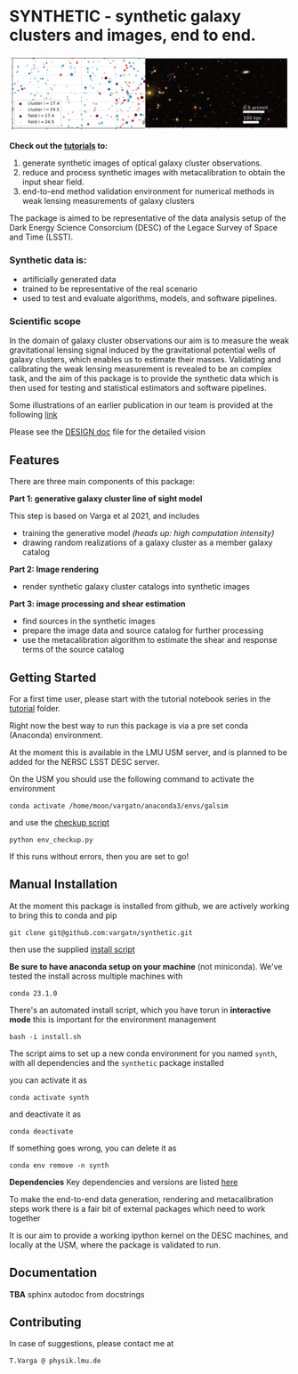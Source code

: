 # SYNTHETIC - synthetic galaxy clusters and images, end to end.


![synthetic galaxy cluster rendered from synthetic catalog](./doc/banner.png)

**Check out the [tutorials](./tutorial/README.md) to:**

1) generate synthetic images of optical galaxy cluster observations.
2) reduce and process synthetic images with metacalibration to obtain the input shear field.
3) end-to-end method validation environment for numerical methods in weak lensing measurements of galaxy clusters 

The package is aimed to be representative of the data analysis setup of the Dark Energy Science Consorcium (DESC) of the Legace Survey of Space and Time (LSST).

### Synthetic data is:

    
 * artificially generated data
 * trained to be representative of the real scenario
 * used to test and evaluate algorithms, models, and software pipelines.
 
### Scientific scope

In the domain of galaxy cluster observations our aim is to measure the weak gravitational lensing signal induced by
the gravitational potential wells of galaxy clusters, which enables us to estimate their masses. 
Validating and calibrating the weak lensing measurement is revealed to be an complex task, and the aim of this package is to 
provide the synthetic data which is then used for testing and statistical estimators and software pipelines.

Some illustrations of an earlier publication in our team is provided at the following [link](https://vargatn.github.io/synthetic/)

Please see the [DESIGN doc](DESIGN.md) file for the detailed vision 

## Features

There are three main components of this package:

**Part 1: generative galaxy cluster line of sight model**

This step is based on Varga et al 2021, and includes

* training the generative model _(heads up: high computation intensity)_ 
* drawing random realizations of a galaxy cluster as a member galaxy catalog


**Part 2: Image rendering**
* render synthetic galaxy cluster catalogs into synthetic images

**Part 3: image processing and shear estimation**
* find sources in the synthetic images
* prepare the image data and source catalog for further processing
* use the metacalibration algorithm to estimate the shear and response terms of the source catalog

## Getting Started
For a first time user, please start with the tutorial notebook series in the [tutorial](./tutorial/README.md) folder.

Right now the best way to run this package is via a pre set conda (Anaconda) environment.

At the moment this is available in the LMU USM server, and is planned to be added for the NERSC LSST DESC server.

On the USM you should use the following command to activate the environment 
    
    conda activate /home/moon/vargatn/anaconda3/envs/galsim

and use the [checkup script](./tutorial/env_checkup.py)

    python env_checkup.py

If this runs without errors, then you are set to go!

## Manual Installation

At the moment this package is installed from github, we are actively working to bring this to conda and pip

    git clone git@github.com:vargatn/synthetic.git

then use the supplied [install script](./install.sh)

**Be sure to have anaconda setup on your machine** (not miniconda). We've tested the install across multiple machines with

    conda 23.1.0

There's an automated install script, which you have torun  in **interactive mode** this is important for the environment management

    bash -i install.sh

The script aims to set up a new conda environment for you named `synth`,
with all dependencies and the `synthetic` package installed

you can activate it as

    conda activate synth

and deactivate it as

    conda deactivate

If something goes wrong, you can delete it as

    conda env remove -n synth

**Dependencies**
Key dependencies and versions are listed [here](DEPENDENCIES.md)

To make the end-to-end data generation, rendering and metacalibration steps work there is a fair bit of external packages which need to work together

It is our aim to provide a working ipython kernel on the DESC machines, and locally at the USM, where the package is validated to run.





## Documentation

**TBA** sphinx autodoc from docstrings 

## Contributing

In case of suggestions, please contact me at 
    
    T.Varga @ physik.lmu.de





